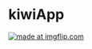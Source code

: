 # kiwiApp

<a href="https://imgflip.com/gif/274rjs"><img src="https://i.imgflip.com/274rjs.gif" title="made at imgflip.com"/></a>
